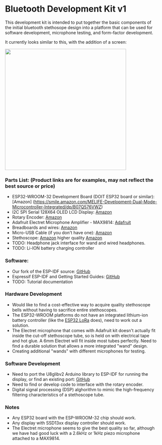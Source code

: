 # Bluetooth Development Kit v1 #

This development kit is intended to put together the basic components of the initial bluetooth stethosope design into a platform that can be used for software development, microphone testing, and form-factor development.

It currently looks similar to this, with the addition of a screen:

<img src="/docs/devkit/images/devkit_breadboard.jpg" data-canonical-src="/docs/devkit/images/devkit_breadboard.jpg" width="400">

### Parts List:   (Product links are for examples, may not reflect the best source or price) ###
  - ESP32-WROOM-32 Development Board (DOIT ESP32 board or similar):  [Amazon] (https://smile.amazon.com/MELIFE-Development-Dual-Mode-Microcontroller-Integrated/dp/B07Q576VWZ)
  - I2C SPI Serial 128X64 OLED LCD Display:  [Amazon](https://smile.amazon.com/gp/product/B06XRBTBTB/)
  - Rotary Encoder:  [Amazon](https://smile.amazon.com/gp/product/B07R456WJ9/)
  - Adafruit Electret Microphone Amplifier - MAX9814:  [Adafruit](https://www.adafruit.com/product/1713)
  - Breadboards and wires:  [Amazon](https://smile.amazon.com/Standard-Jumper-Solderless-Prototype-Breadboard/dp/B07H7V1X7Y)
  - Micro-USB Cable (if you don't have one):  [Amazon](https://smile.amazon.com/eTECH-Collection-MicroUSB-Cable-Motorola/dp/B07GH7Y4N8)
  - Stethoscope:  [Amazon](https://smile.amazon.com/Ever-Ready-First-Aid-Stethoscope/dp/B008BTYQQG/) higher quality [Amazon](https://www.amazon.com/Ever-Ready-First-Aid-Stethoscope/dp/B0011E8DG2/?pldnSite=1)
  - TODO:  Headphone jack interface for wand and wired headphones.
  - TODO:  Li-ION battery charging controller

### Software:  ###
  - Our fork of the ESP-IDF source:  [GitHub](https://github.com/admiralmaggie/ESP32_BT_SRC_ADC)
  - Espressif ESP-IDF and Getting Started Guides:  [GitHub](https://github.com/espressif/esp-idf/blob/master/README.md)
  - TODO:  Tutorial documentation
  
### Hardware Development ###
  - Would like to find a cost-effective way to acquire quality stethoscope bells without having to sacrifice entire stethoscopes.
  - The ESP32-WROOM platforms do not have an integrated lithium-ion battery controller (like the [ESP32 LoRa](https://smile.amazon.com/gp/product/B0781CPHT1/) does), need to work out a solution.
  - The Electret microphone that comes with Adafruit kit doesn't actually fit inside the cut-off stethoscope tube, so is held on with electrical tape and hot glue. A 6mm Electret will fit inside most tubes perfectly.  Need to find a durable solution that allows a more integrated "wand" design.
  - Creating additional "wands" with different microphones for testing.

### Software Development ###
  - Need to port the U8glibv2 Arduino library to ESP-IDF for running the display, or find an existing port:  [GitHub](https://github.com/olikraus/u8g2)
  - Need to find or develop code to interface with the rotary encoder.
  - Digital signal processing (DSP) alghorithm to mimic the high-frequency filtering characteristics of a stethoscope tube.

### Notes ###
  - Any ESP32 board with the ESP-WROOM-32 chip should work.
  - Any display with SSD13xx display controller should work.
  - The Electret microphone seems to give the best quality so far, although we have had good luck with a 2.6kHz or 1kHz piezo microphone attached to a MAX9814.
  
